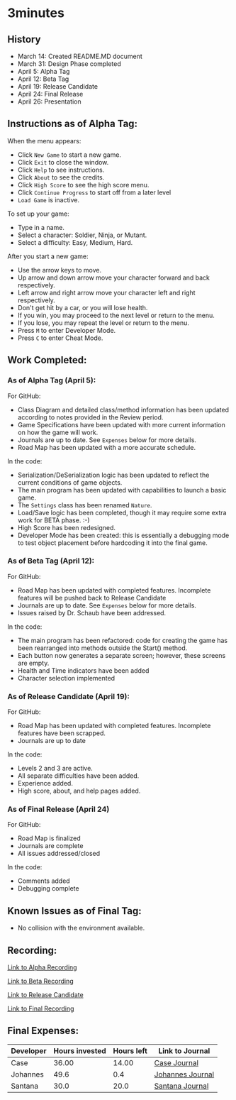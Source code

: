 # 3minutes

## History
* March 14: Created README.MD document
* March 31: Design Phase completed
* April 5: Alpha Tag
* April 12: Beta Tag
* April 19: Release Candidate
* April 24: Final Release
* April 26: Presentation

## Instructions as of Alpha Tag:
When the menu appears:
* Click `New Game` to start a new game.
* Click `Exit` to close the window.
* Click `Help` to see instructions.
* Click `About` to see the credits.
* Click `High Score` to see the high score menu.
* Click `Continue Progress` to start off from a later level
* `Load Game` is inactive.

To set up your game:
* Type in a name.
* Select a character: Soldier, Ninja, or Mutant.
* Select a difficulty: Easy, Medium, Hard.

After you start a new game:
* Use the arrow keys to move.
* Up arrow and down arrow move your character forward and back respectively.
* Left arrow and right arrow move your character left and right respectively.
* Don't get hit by a car, or you will lose health.
* If you win, you may proceed to the next level or return to the menu.
* If you lose, you may repeat the level or return to the menu.
* Press `M` to enter Developer Mode.
* Press `C` to enter Cheat Mode.


## Work Completed:

### As of Alpha Tag (April 5):
For GitHub:
* Class Diagram and detailed class/method information has been updated according to notes provided in the Review period.
* Game Specifications have been updated with more current information on how the game will work.
* Journals are up to date. See `Expenses` below for more details.
* Road Map has been updated with a more accurate schedule.

In the code: 
* Serialization/DeSerialization logic has been updated to reflect the current conditions of game objects.
* The main program has been updated with capabilities to launch a basic game.
* The `Settings` class has been renamed `Nature`.
* Load/Save logic has been completed, though it may require some extra work for BETA phase. :-)
* High Score has been redesigned.
* Developer Mode has been created: this is essentially a debugging mode to test object placement before hardcoding it into the final game.

### As of Beta Tag (April 12):
For GitHub:
* Road Map has been updated with completed features. Incomplete features will be pushed back to Release Candidate
* Journals are up to date. See `Expenses` below for more details.
* Issues raised by Dr. Schaub have been addressed.

In the code:
* The main program has been refactored: code for creating the game has been rearranged into methods outside the Start() method.
* Each button now generates a separate screen; however, these screens are empty.
* Health and Time indicators have been added
* Character selection implemented

### As of Release Candidate (April 19):
For GitHub:
* Road Map has been updated with completed features. Incomplete features have been scrapped.
* Journals are up to date

In the code:
* Levels 2 and 3 are active.
* All separate difficulties have been added.
* Experience added.
* High score, about, and help pages added.

### As of Final Release (April 24)
For GitHub:
* Road Map is finalized
* Journals are complete
* All issues addressed/closed

In the code:
* Comments added
* Debugging complete

## Known Issues as of Final Tag:
* No collision with the environment available.

## Recording: 
[Link to Alpha Recording](https://youtu.be/JftPD0mm-N8)

[Link to Beta Recording](https://youtu.be/n0qHjYO-3Fk)

[Link to Release Candidate](https://youtu.be/C0ve-RSEgY0)

[Link to Final Recording](http://youtu.be/f1VEIjY_tsQ?hd=1)

## Final Expenses:
| Developer | Hours invested | Hours left | Link to Journal | 
| ---------- | --------- | ---------- | ------ |
| Case | 36.00 | 14.00 | [Case Journal](https://github.com/runnersQueue/3minutes/wiki/CaseJournal#case-journal) |
| Johannes | 49.6 | 0.4 | [Johannes Journal](https://github.com/runnersQueue/3minutes/wiki/Johannes-Journal) |
| Santana | 30.0 | 20.0 | [Santana Journal](https://github.com/runnersQueue/3minutes/wiki/Santana-Journal) |
